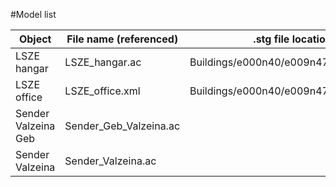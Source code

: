 #Model list


Object | File name (referenced) | .stg file location | requested | accepted | available
------ | ---------------------- | ------------------ | --------- | -------- | ---------
LSZE hangar | LSZE_hangar.ac | Buildings/e000n40/e009n47/3105345.stg | x | x | x
LSZE office | LSZE_office.xml | Buildings/e000n40/e009n47/3105345.stg | x | x |  
Sender Valzeina Geb | Sender_Geb_Valzeina.ac |   |   |   |   
Sender Valzeina | Sender_Valzeina.ac |   |   |   |   


